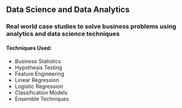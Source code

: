 ## Data Science and Data Analytics

### Real world case studies to solve business problems using analytics and data science techniques

#### Techniques Used:
* Business Statistics
* Hypothesis Testing 
* Feature Engineering
* Linear Regression
* Logistic Regression
* Classification Models
* Ensemble Techniques

